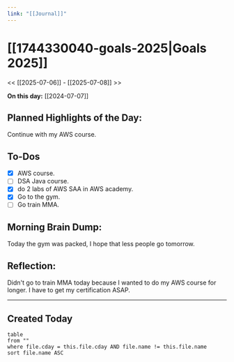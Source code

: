 ```yaml
---
link: "[[Journal]]"
---
```

# [[1744330040-goals-2025|Goals 2025]]
<< [[2025-07-06]] - [[2025-07-08]] >>

**On this day:** [[2024-07-07]]
## Planned Highlights of the Day:
Continue with my AWS course.

## To-Dos
- [x] AWS course.
- [ ] DSA Java course.
- [x] do 2 labs of AWS SAA in AWS academy.
- [x] Go to the gym.
- [ ] Go train MMA.

## Morning Brain Dump:
Today the gym was packed, I hope that less people go tomorrow.

## Reflection:
Didn't go to train MMA today because I wanted to do my AWS course for longer. I have to get my certification ASAP.

---
## Created Today
```dataview
table
from ""
where file.cday = this.file.cday AND file.name != this.file.name
sort file.name ASC
```

